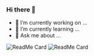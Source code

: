 ### Hi there 👋


- 🔭 I’m currently working on ...
- 🌱 I’m currently learning ...
- 💬 Ask me about ...

![ReadMe Card](https://github-readme-stats.vercel.app/api/pin/?username=mansion3058&repo=devbank)  ![ReadMe Card](https://github-readme-stats.vercel.app/api/pin/?username=mansion3058&repo=NumtoAlpha)
